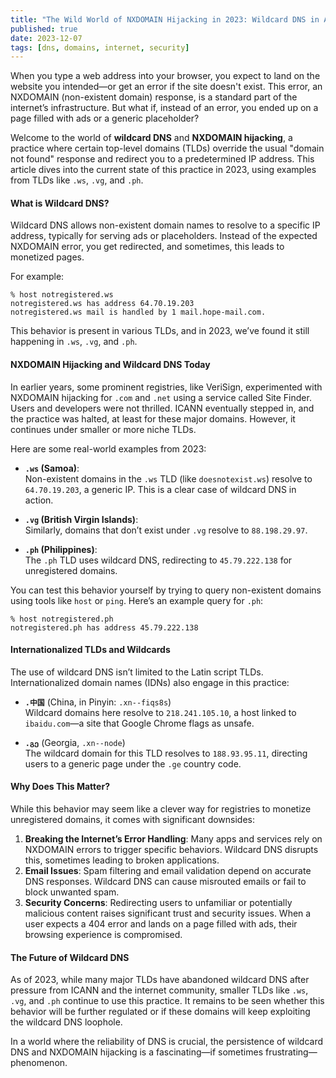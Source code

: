 ```yaml
---
title: "The Wild World of NXDOMAIN Hijacking in 2023: Wildcard DNS in Action"
published: true
date: 2023-12-07
tags: [dns, domains, internet, security]
---
```


When you type a web address into your browser, you expect to land on the website you intended—or get an error if the
site doesn't exist. This error, an NXDOMAIN (non-existent domain) response, is a standard part of the internet’s
infrastructure. But what if, instead of an error, you ended up on a page filled with ads or a generic placeholder?

Welcome to the world of **wildcard DNS** and **NXDOMAIN hijacking**, a practice where certain top-level domains (TLDs)
override the usual "domain not found" response and redirect you to a predetermined IP address. This article dives into
the current state of this practice in 2023, using examples from TLDs like `.ws`, `.vg`, and `.ph`.

#### **What is Wildcard DNS?**

Wildcard DNS allows non-existent domain names to resolve to a specific IP address, typically for serving ads or
placeholders. Instead of the expected NXDOMAIN error, you get redirected, and sometimes, this leads to monetized pages.

For example:

```shell
% host notregistered.ws
notregistered.ws has address 64.70.19.203
notregistered.ws mail is handled by 1 mail.hope-mail.com.
```

This behavior is present in various TLDs, and in 2023, we’ve found it still happening in `.ws`, `.vg`, and `.ph`.

#### **NXDOMAIN Hijacking and Wildcard DNS Today**

In earlier years, some prominent registries, like VeriSign, experimented with NXDOMAIN hijacking for `.com` and `.net`
using a service called Site Finder. Users and developers were not thrilled. ICANN eventually stepped in, and the
practice was halted, at least for these major domains. However, it continues under smaller or more niche TLDs.

Here are some real-world examples from 2023:

- **`.ws` (Samoa)**:  
  Non-existent domains in the `.ws` TLD (like `doesnotexist.ws`) resolve to `64.70.19.203`, a generic IP. This is a
  clear case of wildcard DNS in action.

- **`.vg` (British Virgin Islands)**:  
  Similarly, domains that don’t exist under `.vg` resolve to `88.198.29.97`.

- **`.ph` (Philippines)**:  
  The `.ph` TLD uses wildcard DNS, redirecting to `45.79.222.138` for unregistered domains.

You can test this behavior yourself by trying to query non-existent domains using tools like `host` or `ping`. Here’s an
example query for `.ph`:

```shell
% host notregistered.ph
notregistered.ph has address 45.79.222.138
```

#### **Internationalized TLDs and Wildcards**

The use of wildcard DNS isn’t limited to the Latin script TLDs. Internationalized domain names (IDNs) also engage in
this practice:

- **`.中国`** (China, in Pinyin: `.xn--fiqs8s`)  
  Wildcard domains here resolve to `218.241.105.10`, a host linked to `ibaidu.com`—a site that Google Chrome flags as
  unsafe.

- **`.გე`** (Georgia, `.xn--node`)  
  The wildcard domain for this TLD resolves to `188.93.95.11`, directing users to a generic page under the `.ge` country
  code.

#### **Why Does This Matter?**

While this behavior may seem like a clever way for registries to monetize unregistered domains, it comes with
significant downsides:

1. **Breaking the Internet’s Error Handling**: Many apps and services rely on NXDOMAIN errors to trigger specific
   behaviors. Wildcard DNS disrupts this, sometimes leading to broken applications.
2. **Email Issues**: Spam filtering and email validation depend on accurate DNS responses. Wildcard DNS can cause
   misrouted emails or fail to block unwanted spam.
3. **Security Concerns**: Redirecting users to unfamiliar or potentially malicious content raises significant trust and
   security issues. When a user expects a 404 error and lands on a page filled with ads, their browsing experience is
   compromised.

#### **The Future of Wildcard DNS**

As of 2023, while many major TLDs have abandoned wildcard DNS after pressure from ICANN and the internet community,
smaller TLDs like `.ws`, `.vg`, and `.ph` continue to use this practice. It remains to be seen whether this behavior
will be further regulated or if these domains will keep exploiting the wildcard DNS loophole.

In a world where the reliability of DNS is crucial, the persistence of wildcard DNS and NXDOMAIN hijacking is a
fascinating—if sometimes frustrating—phenomenon.
